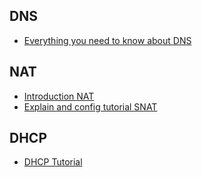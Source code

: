 ## DNS 
* [ Everything you need to know about DNS](https://www.youtube.com/watch?v=27r4Bzuj5NQ)

## NAT
* [ Introduction NAT ](https://www.youtube.com/watch?v=l_07u3QrmBU)
* [ Explain and config tutorial SNAT](https://www.youtube.com/watch?v=2TZCfTgopeg)

## DHCP 
* [ DHCP Tutorial ](https://www.youtube.com/watch?v=e6-TaH5bkjo&t=432s)